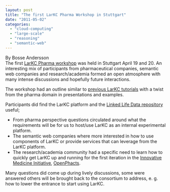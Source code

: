 ```yaml
---
layout: post
title: "The first LarKC Pharma Workshop in Stuttgart"
date: "2011-05-02"
categories: 
  - "cloud-computing"
  - "large-scale"
  - "reasoning"
  - "semantic-web"
---
```


By Bosse Andersson  
The first [LarKC Pharma workshop](http://wiki.larkc.eu/LarKC%20Pharma%20Workshop%20in%20Stuttgart) was held in Stuttgart April 19 and 20. An interesting mix of participants from pharmaceutical companies, semantic web companies and research/academia formed an open atmosphere with many intense discussions and hopefully future interactions.

The workshop had an outline similar to [previous LarKC tutorials](http://www.larkc.eu/early-adopters/) with a twist from the pharma domain in presentations and examples.

Participants did find the LarKC platform and the [Linked Life Data repository](http://linkedlifedata.com/sparql) useful;

- From pharma perspective questions circulated around what the requirements will be for us to host/use LarKC as an internal experimental platform.
- The semantic web companies where more interested in how to use components of LarKC or provide services that can leverage from the LarKC platform. 
- The research/academia community had a specific need to learn how to quickly get LarKC up and running for the first iteration in the [Innovative Medicine Initiative](http://www.imi.europa.eu/), [OpenPhacts](http://www.openphacts.org/).

Many questions did come up during lively discussions, some were answered others will be brought back to the consortium to address, e. g. how to lower the entrance to start using LarKC.
